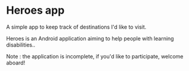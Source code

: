 # Heroes app

A simple app to keep track of destinations I'd like to visit.

Heroes is an Android application aiming to help people with learning disabilities.. 

Note : the application is incomplete, if you'd like to participate, welcome aboard! 